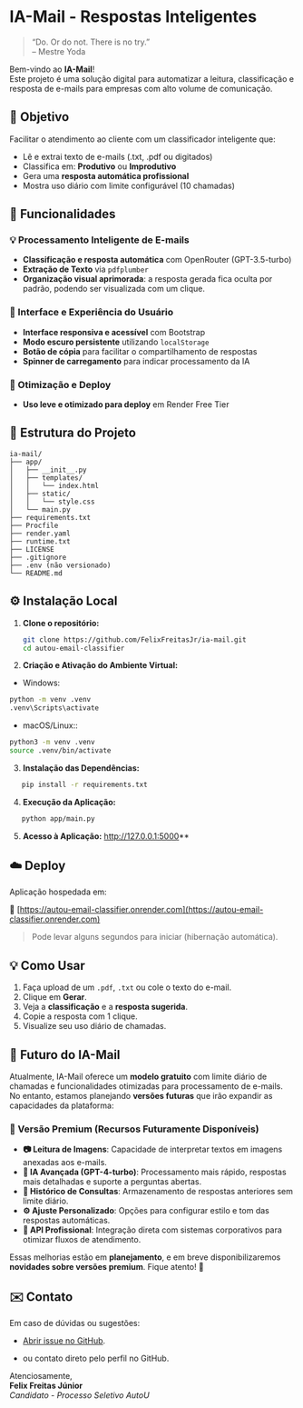 # IA-Mail - Respostas Inteligentes

> “Do. Or do not. There is no try.”  
> – Mestre Yoda

Bem-vindo ao **IA-Mail**!  
Este projeto é uma solução digital para automatizar a leitura, classificação e resposta de e-mails para empresas com alto volume de comunicação.

## 🎯 Objetivo

Facilitar o atendimento ao cliente com um classificador inteligente que:

- Lê e extrai texto de e-mails (.txt, .pdf ou digitados)
- Classifica em: **Produtivo** ou **Improdutivo**
- Gera uma **resposta automática profissional**
- Mostra uso diário com limite configurável (10 chamadas)

## 🚀 Funcionalidades

### 💡 Processamento Inteligente de E-mails
- **Classificação e resposta automática** com OpenRouter (GPT-3.5-turbo)
- **Extração de Texto** via `pdfplumber`
- **Organização visual aprimorada**: a resposta gerada fica oculta por padrão, podendo ser visualizada com um clique.

### 🎨 Interface e Experiência do Usuário
- **Interface responsiva e acessível** com Bootstrap
- **Modo escuro persistente** utilizando `localStorage`
- **Botão de cópia** para facilitar o compartilhamento de respostas
- **Spinner de carregamento** para indicar processamento da IA

### 🚀 Otimização e Deploy
- **Uso leve e otimizado para deploy** em Render Free Tier

## 🧱 Estrutura do Projeto

```
ia-mail/
├── app/
│   ├── __init__.py
│   ├── templates/
│   │   └── index.html
│   ├── static/
│   │   └── style.css
│   └── main.py
├── requirements.txt
├── Procfile
├── render.yaml
├── runtime.txt
├── LICENSE
├── .gitignore
├── .env (não versionado)
└── README.md
```

## ⚙️ Instalação Local

1. **Clone o repositório:**
   ```bash
   git clone https://github.com/FelixFreitasJr/ia-mail.git
   cd autou-email-classifier 

2. **Criação e Ativação do Ambiente Virtual:**

- Windows:
```bash
python -m venv .venv
.venv\Scripts\activate
```

- macOS/Linux::
```bash
python3 -m venv .venv
source .venv/bin/activate
```

3. **Instalação das Dependências:**
```bash
   pip install -r requirements.txt 
```

4. **Execução da Aplicação:**
```bash
   python app/main.py 
```

5. **Acesso à Aplicação:**
   http://127.0.0.1:5000**


## ☁️ Deploy

Aplicação hospedada em:

🔗 [https://autou-email-classifier.onrender.com](https://autou-email-classifier.onrender.com)

> Pode levar alguns segundos para iniciar (hibernação automática).

## 💡 Como Usar

1. Faça upload de um `.pdf`, `.txt` ou cole o texto do e-mail.
2. Clique em **Gerar**.
3. Veja a **classificação** e a **resposta sugerida**.
4. Copie a resposta com 1 clique.
5. Visualize seu uso diário de chamadas.

## 🔮 Futuro do IA-Mail

Atualmente, IA-Mail oferece um **modelo gratuito** com limite diário de chamadas e funcionalidades otimizadas para processamento de e-mails. No entanto, estamos planejando **versões futuras** que irão expandir as capacidades da plataforma:

### 🚀 Versão Premium (Recursos Futuramente Disponíveis)
- **📷 Leitura de Imagens**: Capacidade de interpretar textos em imagens anexadas aos e-mails.
- **🤖 IA Avançada (GPT-4-turbo)**: Processamento mais rápido, respostas mais detalhadas e suporte a perguntas abertas.
- **🔄 Histórico de Consultas**: Armazenamento de respostas anteriores sem limite diário.
- **⚙️ Ajuste Personalizado**: Opções para configurar estilo e tom das respostas automáticas.
- **📡 API Profissional**: Integração direta com sistemas corporativos para otimizar fluxos de atendimento.

Essas melhorias estão em **planejamento**, e em breve disponibilizaremos **novidades sobre versões premium**. Fique atento! 🚀

## ✉️ Contato

Em caso de dúvidas ou sugestões:

- [Abrir issue no GitHub](https://github.com/FelixFreitasJr/ia-mail/issues).

- ou contato direto pelo perfil no GitHub.


Atenciosamente,  
**Felix Freitas Júnior**  
*Candidato - Processo Seletivo AutoU*
